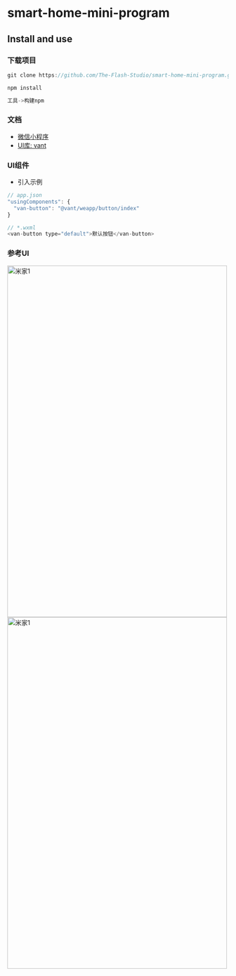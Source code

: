 # smart-home-mini-program

## Install and use

### 下载项目

```JavaScript
git clone https://github.com/The-Flash-Studio/smart-home-mini-program.git

npm install

工具->构建npm
```

### 文档

- [微信小程序](https://developers.weixin.qq.com/miniprogram/dev/framework/)
- [UI库: vant](https://youzan.github.io/vant-weapp/#/home)

### UI组件

- 引入示例

```JavaScript
// app.json
"usingComponents": {
  "van-button": "@vant/weapp/button/index"
}

// *.wxml
<van-button type="default">默认按钮</van-button>
```

### 参考UI
<img src="https://lg-7pc5j6x4-1257302752.cos.ap-shanghai.myqcloud.com/WechatIMG1188.jpeg" width = "500" height = "800" alt="米家1" align=center />
<img src="https://lg-7pc5j6x4-1257302752.cos.ap-shanghai.myqcloud.com/WechatIMG1188.jpeg" width = "500" height = "800" alt="米家1" align=center />
